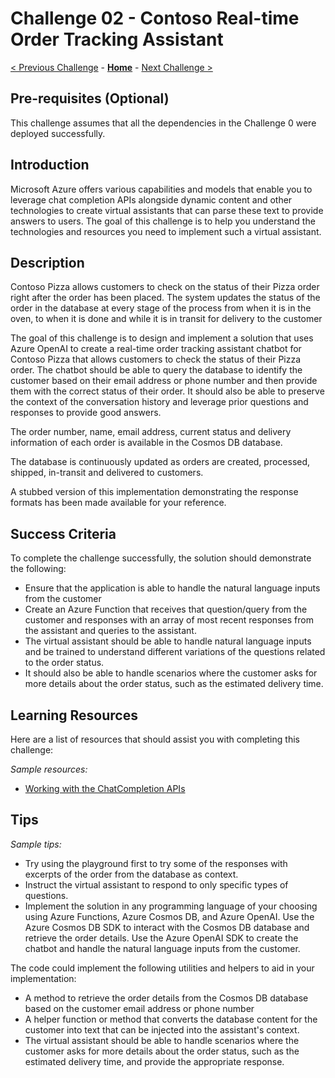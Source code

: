 # Challenge 02 - Contoso Real-time Order Tracking Assistant

[< Previous Challenge](./Challenge-01.md) - **[Home](../README.md)** - [Next Challenge >](./Challenge-03.md)

## Pre-requisites (Optional)

This challenge assumes that all the dependencies in the Challenge 0 were deployed successfully.

## Introduction

Microsoft Azure offers various capabilities and models that enable you to leverage chat completion APIs alongside dynamic content and other technologies to create virtual assistants that can parse these text to provide answers to users.
The goal of this challenge is to help you understand the technologies and resources you need to implement such a virtual assistant.

## Description

Contoso Pizza allows customers to check on the status of their Pizza order right after the order has been placed. The system updates the status of the order in the database at every stage of the process from when it is in the oven, to when it is done and while it is in transit for delivery to the customer

The goal of this challenge is to design and implement a solution that uses Azure OpenAI to create a real-time order tracking assistant chatbot for Contoso Pizza that allows customers to check the status of their Pizza order. The chatbot should be able to query the database to identify the customer based on their email address or phone number and then provide them with the correct status of their order. It should also be able to preserve the context of the conversation history and leverage prior questions and responses to provide good answers.

The order number, name, email address, current status and delivery information of each order is available in the Cosmos DB database.

The database is continuously updated as orders are created, processed, shipped, in-transit and delivered to customers.

A stubbed version of this implementation demonstrating the response formats has been made available for your reference.

## Success Criteria

To complete the challenge successfully, the solution should demonstrate the following:
- Ensure that the application is able to handle the natural language inputs from the customer
- Create an Azure Function that receives that question/query from the customer and responses with an array of most recent responses from the assistant and queries to the assistant.
- The virtual assistant should be able to handle natural language inputs and be trained to understand different variations of the questions related to the order status. 
- It should also be able to handle scenarios where the customer asks for more details about the order status, such as the estimated delivery time.

## Learning Resources

Here are a list of resources that should assist you with completing this challenge:

*Sample resources:*
- [Working with the ChatCompletion APIs](https://learn.microsoft.com/en-us/azure/cognitive-services/openai/how-to/chatgpt?pivots=programming-language-chat-completions#working-with-the-chat-completion-api)

## Tips

*Sample tips:*

- Try using the playground first to try some of the responses with excerpts of the order from the database as context.
- Instruct the virtual assistant to respond to only specific types of questions. 
- Implement the solution in any programming language of your choosing using Azure Functions, Azure Cosmos DB, and Azure OpenAI. Use the Azure Cosmos DB SDK to interact with the Cosmos DB database and retrieve the order details. Use the Azure OpenAI SDK to create the chatbot and handle the natural language inputs from the customer.

The code could implement the following utilities and helpers to aid in your implementation:
- A method to retrieve the order details from the Cosmos DB database based on the customer email address or phone number
- A helper function or method that converts the database content for the customer into text that can be injected into the assistant's context.
- The virtual assistant should be able to handle scenarios where the customer asks for more details about the order status, such as the estimated delivery time, and provide the appropriate response.
